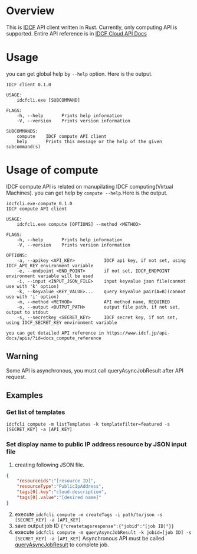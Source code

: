 # Overview

This is [IDCF](https://www.idcf.jp) API client written in Rust.
Currently, only computing API is supported.
Entire API reference is in [IDCF Cloud API Docs](https://www.idcf.jp/api-docs/)

# Usage

you can get global help by `--help` option. Here is the output.

```
IDCF client 0.1.0

USAGE:
    idcfcli.exe [SUBCOMMAND]

FLAGS:
    -h, --help       Prints help information
    -V, --version    Prints version information

SUBCOMMANDS:
    compute    IDCF compute API client
    help       Prints this message or the help of the given subcommand(s)
```

# Usage of compute

IDCF compute API is related on manupilating IDCF computing(Virtual Machines).
you can get help by `compute --help`.Here is the output.

```
idcfcli.exe-compute 0.1.0
IDCF compute API client

USAGE:
    idcfcli.exe compute [OPTIONS] --method <METHOD>

FLAGS:
    -h, --help       Prints help information
    -V, --version    Prints version information

OPTIONS:
    -a, --apikey <API_KEY>           IDCF api key, if not set, using IDCF_API_KEY environment variable
    -e, --endpoint <END_POINT>       if not set, IDCF_ENDPOINT environment variable will be used
    -i, --input <INPUT_JSON_FILE>    input keyvalue json file(cannot use with 'k' option)
    -k, --keyvalue <KEY_VALUE>...    query keyvalue pair(A=B)(cannot use with 'i' option)
    -m, --method <METHOD>            API method name, REQUIRED
    -o, --output <OUTPUT_PATH>       output file path, if not set, output to stdout
    -s, --secretkey <SECRET_KEY>     IDCF secret key, if not set, using IDCF_SECRET_KEY environment variable

you can get detailed API reference in https://www.idcf.jp/api-docs/apis/?id=docs_compute_reference
```

## Warning

Some API is asynchronous, you must call queryAsyncJobResult after API request.

## Examples

### Get list of templates

`idcfcli compute -m listTemplates -k templatefilter=featured -s [SECRET_KEY] -a [API_KEY]`

### Set display name to public IP address resource by JSON input file

1. creating following JSON file.
```json
{
    "resourceids":"[resource ID]",
    "resourceType":"PublicIpAddress",
    "tags[0].key":"cloud-description",
    "tags[0].value":"[desired name]"
}
```
2. execute `idcfcli compute -m createTags -i path/to/json -s [SECRET_KEY] -a [API_KEY]`
3. save output job ID
    `{"createtagsresponse":{"jobid":"[job ID]"}}`
4. execute `idcfcli compute -m queryAsyncJobResult -k jobid=[job ID] -s [SECRET_KEY] -a [API_KEY]`
    Asynchronous API must be called [queryAsyncJobResult](https://cloudstack.apache.org/api/apidocs-4.8/user/queryAsyncJobResult.html) to complete job.

